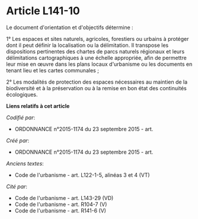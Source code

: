 # Article L141-10

Le document d'orientation et d'objectifs détermine :

1° Les espaces et sites naturels, agricoles, forestiers ou urbains à protéger dont il peut définir la localisation ou la
délimitation. Il transpose les dispositions pertinentes des chartes de parcs naturels régionaux et leurs délimitations
cartographiques à une échelle appropriée, afin de permettre leur mise en œuvre dans les plans locaux d'urbanisme ou les
documents en tenant lieu et les cartes communales ;

2° Les modalités de protection des espaces nécessaires au maintien de la biodiversité et à la préservation ou à la remise en
bon état des continuités écologiques.

**Liens relatifs à cet article**

_Codifié par_:

  - ORDONNANCE n°2015-1174 du 23 septembre 2015 - art.

_Créé par_:

  - ORDONNANCE n°2015-1174 du 23 septembre 2015 - art.

_Anciens textes_:

  - Code de l'urbanisme - art. L122-1-5, alinéas 3 et 4 (VT)

_Cité par_:

  - Code de l'urbanisme - art. L143-29 (VD)
  - Code de l'urbanisme - art. R104-7 (V)
  - Code de l'urbanisme - art. R141-6 (V)
